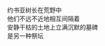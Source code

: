 
<p class="has-line-data" data-line-start="5" data-line-end="9">约书亚树长在荒野中<br>
他们不远不近地相互间隔着<br>
安静干枯的土地上立满沉默的墓碑<br>
是另一种祭坛</p>
